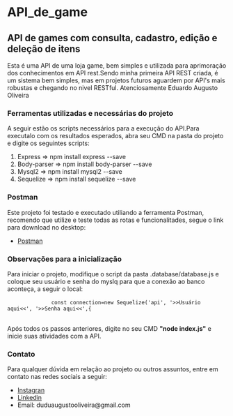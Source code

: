 # API_de_game
<div class="Header">
        <h2>API de games com consulta, cadastro, edição e deleção de itens</h2>
        <p>Esta é uma API de uma loja game, bem simples e utilizada para aprimoração dos conhecimentos em API rest.Sendo minha primeira API REST criada, é um sistema bem simples, mas em projetos futuros aguardem por API's mais robustas e chegando no nivel RESTful.
        Atenciosamente Eduardo Augusto Oliveira 
        </p>
        <h3>Ferramentas utilizadas e necessárias do projeto</h3>
        <p>A seguir estão os scripts necessários para a execução do API.Para executalo com os resultados esperados, abra seu CMD na pasta do projeto e digite os seguintes scripts:</p>
        <ol>
            <li>Express => npm install express --save</li>
            <li>Body-parser => npm install body-parser --save</li>
            <li>Mysql2 => npm install mysql2 --save</li>
            <li>Sequelize => npm install sequelize --save</li>
        </ol>
        <h3>Postman</h3>
        <p>Este projeto foi testado e executado utiliando a ferramenta Postman, recomendo que utilize e teste todas as rotas e funcionalitades, segue o link para download no desktop:</p>
        <ul>
            <li><a href="https://www.postman.com/downloads/">Postman</a></li>
        </ul>
    </div>
    <div class="Body">
        <h3>Observações para a inicialização</h3>
        <p>Para iniciar o projeto, modifique o script da pasta .database/database.js e coloque seu usuário e senha do myslq para que a conexão ao banco aconteça, a seguir o local:</p>
        <pre>
            <code>const connection=new Sequelize('api', '>>Usuário aqui<<', '>>Senha aqui<<',{</code>
        </pre>
        <p>Após todos os passos anteriores, digite no seu CMD <strong>"node index.js"</strong> e inicie suas atividades com a API.</p>
        <h3>Contato</h3>
        <p>Para qualquer dúvida em relação ao projeto ou outros assuntos, entre em contato nas redes sociais a seguir:</p>
        <ul>
            <li><a href="https://www.instagram.com/eduu_augusto/">Instagran</a></li>
            <li><a href="https://www.instagram.com/eduu_augusto/">Linkedin</a></li>
            <li>Email: duduaugustooliveira@gmail.com</li>
        </ul>
    </div>
